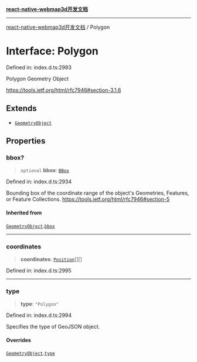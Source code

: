 [**react-native-webmap3d开发文档**](../README.md)

***

[react-native-webmap3d开发文档](../globals.md) / Polygon

# Interface: Polygon

Defined in: index.d.ts:2993

Polygon Geometry Object

https://tools.ietf.org/html/rfc7946#section-3.1.6

## Extends

- [`GeometryObject`](GeometryObject.md)

## Properties

### bbox?

> `optional` **bbox**: [`BBox`](../type-aliases/BBox.md)

Defined in: index.d.ts:2934

Bounding box of the coordinate range of the object's Geometries, Features, or Feature Collections.
https://tools.ietf.org/html/rfc7946#section-5

#### Inherited from

[`GeometryObject`](GeometryObject.md).[`bbox`](GeometryObject.md#bbox)

***

### coordinates

> **coordinates**: [`Position`](../type-aliases/Position.md)[][]

Defined in: index.d.ts:2995

***

### type

> **type**: `"Polygon"`

Defined in: index.d.ts:2994

Specifies the type of GeoJSON object.

#### Overrides

[`GeometryObject`](GeometryObject.md).[`type`](GeometryObject.md#type)
